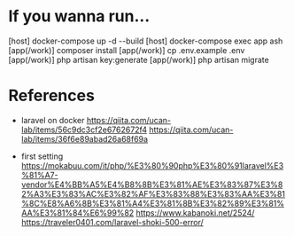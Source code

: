 
# If you wanna run...
[host] docker-compose up -d --build
[host] docker-compose exec app ash
[app(/work)] composer install
[app(/work)] cp .env.example .env
[app(/work)] php artisan key:generate
[app(/work)] php artisan migrate


# References

- laravel on docker
https://qiita.com/ucan-lab/items/56c9dc3cf2e6762672f4
https://qiita.com/ucan-lab/items/36f6e89abad26a68f69a

- first setting
https://mokabuu.com/it/php/%E3%80%90php%E3%80%91laravel%E3%81%A7-vendor%E4%BB%A5%E4%B8%8B%E3%81%AE%E3%83%87%E3%82%A3%E3%83%AC%E3%82%AF%E3%83%88%E3%83%AA%E3%81%8C%E8%A6%8B%E3%81%A4%E3%81%8B%E3%82%89%E3%81%AA%E3%81%84%E6%99%82
https://www.kabanoki.net/2524/
https://traveler0401.com/laravel-shoki-500-error/

